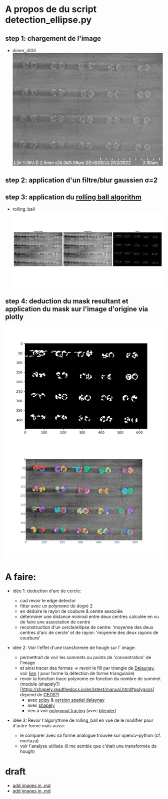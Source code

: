 # A propos de du script detection_ellipse.py

## step 1:  chargement de l'image

- dimer_i003
![alt text](https://github.com/TestaVuota/ImageAnalysis/blob/main/WilliamIm/dimer_i003.jpg?raw=true)

## step 2:  application d'un filtre/blur gaussien σ=2

## step 3:  application du [rolling ball algorithm](https://scikit-image.org/docs/stable/auto_examples/segmentation/plot_rolling_ball.html)
- rolling_ball
![alt text](https://github.com/TestaVuota/ImageAnalysis/blob/main/WilliamIm/rolling_ball.png?raw=true)

## step 4:  deduction du mask resultant et application du mask sur l'image d'origine via plotly
![alt text](https://github.com/TestaVuota/ImageAnalysis/blob/main/WilliamIm/deducedMasks.png?raw=true)
![alt text](https://github.com/TestaVuota/ImageAnalysis/blob/main/WilliamIm/plotly.png?raw=true)


# A faire:  

- idée 1: deduction d'arc de cercle:
    - cad revoir le edge detector
    - fitter avec un polynome de degré 2 
    - en déduire le rayon de coubure & centre associée
    - déterminer une distance minimal entre deux centres calculée en vu de faire une association de centre 
    - reconstruction d'un cercle/ellipse de centre: 'moyenne des deux centres d'arc de cercle' et de rayon: 'moyenne des deux rayons de courbure'

- idée 2: Voir l'effet d'une transformée de hough sur l' image:
    - permettrait de voir les sommets ou points de 'concentration' de l'image
    - et ainsi tracer des formes -> revoir le fill par triangle de [Delaunay](https://docs.scipy.org/doc/scipy/reference/generated/scipy.spatial.Delaunay.html), voir [lien](https://docs.scipy.org/doc/scipy/reference/generated/scipy.spatial.Delaunay.find_simplex.html) ( pour forme la détection de forme triangulaire)
    - revoir la fonction trace polynome en fonction du nombre de sommet (module (shapely?)[https://shapely.readthedocs.io/en/latest/manual.html#polygons] depend de [GEOS?](https://geos.readthedocs.io/en/latest/users.html))
        - avec [scipy](https://docs.scipy.org/doc/scipy/reference/generated/scipy.spatial.ConvexHull.html) & [version spatial delaynay](https://docs.scipy.org/doc/scipy/reference/generated/scipy.spatial.Delaunay.plane_distance.html)
        - avec [shapely](https://stackoverflow.com/questions/30457089/how-to-create-a-shapely-polygon-from-a-list-of-shapely-points)
        - rien à voir 
        [polygonal tracing](https://learn.microsoft.com/en-us/dotnet/api/microsoft.azure.documents.spatial.polygon.-ctor?view=azure-dotnet)
        (avec [blender](https://blender.stackexchange.com/questions/102597/finding-vertices-edges-faces-and-tris-using-python))

- idée 3: Revoir l'algorythme de rolling_ball en vue de le modifier pour d'autre forme mais aussi:
    - le comparer avec sa forme analogue trouvée sur opencv-python (cf. murtaza)
    - voir l'analyse utilisée (il me semble que c'était une transformée de hough)

# draft

- [add images in .md](https://fr.code-paper.com/shell-bash/examples-how-to-add-images-in-md-files)
- [add images in .md](https://www.digitalocean.com/community/tutorials/markdown-markdown-images)